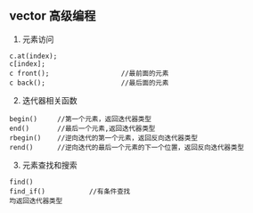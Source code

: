 ## vector 高级编程

1. 元素访问

```
c.at(index);
c[index];
c front();                  //最前面的元素
c back();                   //最后面的元素
```

2. 迭代器相关函数

```
begin()     //第一个元素，返回迭代器类型
end()       //最后一个元素,返回迭代器类型
rbegin()    //逆向迭代的第一个元素，返回反向迭代器类型
rend()      //逆向迭代的最后一个元素的下一个位置，返回反向迭代器类型
```

3. 元素查找和搜索

```
find()
find_if()           //有条件查找
均返回迭代器类型
```